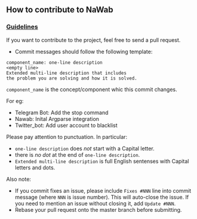 ## How to contribute to NaWab

### <ins>Guidelines</ins>

If you want to contribute to the project, feel free to send a pull request.

- Commit messages should follow the following template:
```
component_name: one-line description
<empty line>
Extended multi-line description that includes
the problem you are solving and how it is solved.
```
`component_name` is the concept/component whic this commit changes.

For eg:

- Telegram Bot: Add the stop command
- Nawab: Inital Argparse integration
- Twitter_bot: Add user account to blacklist


Please pay attention to punctuation. In particular:
- `one-line description` does *not* start with a Capital letter.
- there is *no dot* at the end of `one-line description`.
- `Extended multi-line description` is full English sentenses with Capital letters and dots.

Also note:
- If you commit fixes an issue, please include `Fixes #NNN` line into commit message
(where `NNN` is issue number). This will auto-close the issue. If you need to mention
an issue without closing it, add `Update #NNN`.
- Rebase your pull request onto the master branch before submitting.
